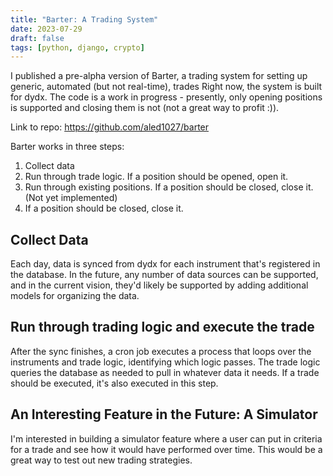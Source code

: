 ```yaml
---
title: "Barter: A Trading System"
date: 2023-07-29
draft: false
tags: [python, django, crypto]
---
```


I published a pre-alpha version of Barter, a trading system for setting up generic, automated (but not real-time), trades Right now, the system is built for dydx. The code is a work in progress - presently, only opening positions is supported and closing them is not (not a great way to profit :)).

Link to repo: https://github.com/aled1027/barter

Barter works in three steps:

1. Collect data
2. Run through trade logic. If a position should be opened, open it.
3. Run through existing positions. If a position should be closed, close it. (Not yet implemented)
4. If a position should be closed, close it.

## Collect Data

Each day, data is synced from dydx for each instrument that's registered in the database. In the future, any number of data sources can be supported, and in the current vision, they'd likely be supported by adding additional models for organizing the data.

## Run through trading logic and execute the trade

After the sync finishes, a cron job executes a process that loops over the instruments and trade logic, identifying which logic passes. The trade logic queries the database as needed to pull in whatever data it needs. If a trade should be executed, it's also executed in this step.

## An Interesting Feature in the Future: A Simulator

I'm interested in building a simulator feature where a user can put in criteria for a trade and see how it would have performed over time. This would be a great way to test out new trading strategies.
